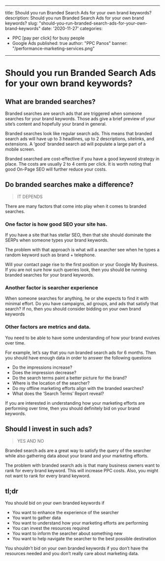 
---

title: Should you run Branded Search Ads for your own brand keywords?
description:  Should you run Branded Search Ads for your own brand keywords?
slug: "should-you-run-branded-search-ads-for-your-own-brand-keywords"
date: '2020-11-27'
categories:
- PPC [pay per click] for busy people
- Google Ads
published: true
author: "PPC Panos"
banner: "/performance-marketing-services.png"

---


# Should you run Branded Search Ads for your own brand keywords?

## What are branded searches?

Branded searches are search ads that are triggered when someone searches for your brand keywords. Those ads give a brief preview of your site’s content and hopefully your brand in general.

Branded searches look like regular search ads. This means that branded search ads will have up to 3 headlines, up to 2 descriptions, sitelinks, and extensions. A ‘good’ branded search ad will populate a large part of a mobile screen.

Branded searched are cost-effective if you have a good keyword strategy in place. The costs are usually 2 to 4 cents per click. It is worth noting that good On-Page SEO will further reduce your costs.

## Do branded searches make a difference?

> IT DEPENDS

There are many factors that come into play when it comes to branded searches.

### One factor is how good SEO your site has.

If you have a site that has stellar SEO, then that site should dominate the SERPs when someone types your brand keywords.

The problem with that approach is what will a searcher see when he types a random keyword such as brand + telephone.

Will your contact page rise to the first position or your Google My Business.  
If you are not sure how such queries look, then you should be running branded searches for your brand keywords.

### Another factor is searcher experience

When someone searches for anything, he or she expects to find it with minimal effort. Do you have campaigns, ad groups, and ads that satisfy that search? If no, then you should consider bidding on your own brand keywords

### Other factors are metrics and data.

You need to be able to have some understanding of how your brand evolves over time.

For example, let’s say that you run branded search ads for 6 months. Then you should have enough data in order to answer the following questions

-   Do the impressions increase?
-   Does the impression decrease?
-   Do the search terms paint a better picture for the brand?
-   Where is the location of the searcher?
-   Do my offline marketing efforts align with the branded searches?
-   What does the ‘Search Terms’ Report reveal?

If you are interested in understanding how your marketing efforts are performing over time, then you should definitely bid on your brand keywords.

## Should I invest in such ads?

> YES AND NO

Branded search ads are a great way to satisfy the query of the searcher while also gathering data about your brand and your marketing efforts.

The problem with branded search ads is that many business owners want to rank for every brand keyword. This will increase PPC costs. Also, you might not want to rank for every brand keyword.

## tl;dr

You should bid on your own branded keywords if

-   You want to enhance the experience of the searcher
-   You want to gather data
-   You want to understand how your marketing efforts are performing
-   You can invest the resources required
-   You want to inform the searcher about something new
-   You want to help navigate the searcher to the best possible destination

You shouldn’t bid on your own branded keywords if you don’t have the resources needed and you don’t really care about marketing data.
